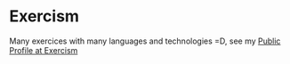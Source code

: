 # Exercism
Many exercices with many languages and technologies =D, see my [Public Profile at Exercism](https://exercism.org/profiles/jhserodio)